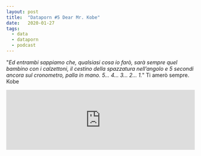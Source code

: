 ```yaml
---
layout: post
title:  "Dataporn #5 Dear Mr. Kobe"
date:   2020-01-27
tags:
  - data
  - dataporn
  - podcast
---
```


"*Ed entrambi sappiamo che, qualsiasi cosa io farò, sarà sempre quel bambino con i calzettoni, il cestino della spazzatura nell’angolo e 5 secondi ancora sul cronometro, palla in mano. 5… 4… 3… 2… 1.*"
Ti amerò sempre. Kobe

<iframe src="https://anchor.fm/dataporn/embed/episodes/Dear-Mr--Kobe-eaevu4" height="160px" width="100%" frameborder="0" scrolling="no"></iframe>
